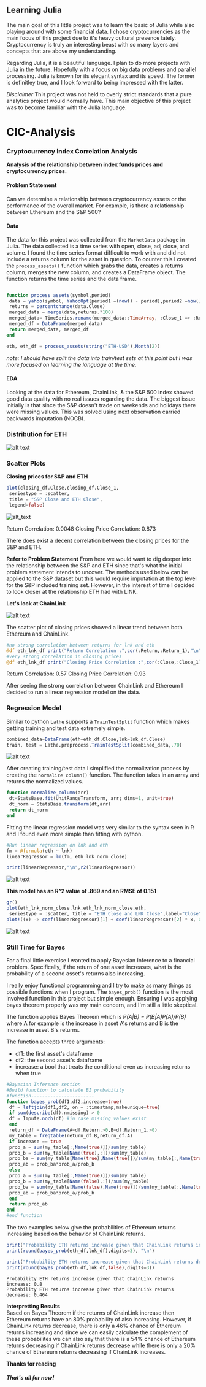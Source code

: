 
## Learning Julia

The main goal of this little project was to learn the basic of Julia while also playing around with some financial data. I chose cryptocurrencies as the main focus of this project due to it's heavy cultural presence lately. Cryptocurrency is truly an interesting beast with so many layers and concepts that are above my understanding. 

Regarding Julia, it is a beautiful language. I plan to do more projects with Julia in the future. Hopefully with a focus on big data problems and parallel processing. Julia is known for its elegant syntax and its speed. The former is definitley true, and I look forward to being impressed with the latter.

*Disclaimer*
This project was not held to overly strict standards that a pure analytics project would normally have. This main objective of this project was to become familiar with the Julia language.


# CIC-Analysis 
### Cryptocurrency Index Correlation Analysis

**Analysis of the relationship between  index funds prices and cryptocurrency prices.** <br>

#### Problem Statement <br>

Can we determine a relationship between cryptocurrency assets or the performance of the overall market. For example, is there a relationship between Ethereum and the S&P 500?


#### Data <br>

The data for this project was collected from the `MarketData` package in Julia. The data collected is a time series with open, close, adj close, and volume. I found the time series format difficult to work with and did not include a returns column for the asset in question. To counter this I created the `process_assets()` function which grabs the data, creates a returns column, merges the new column, and creates a DataFrame object. The function returns the time series and the data frame. 


```julia

function process_assets(symbol,period) 
 data = yahoo(symbol, YahooOpt(period1 =(now() - period),period2 =now()-Day()))
 returns = percentchange(data.Close)
 merged_data = merge(data,returns.*100)
 merged_data= TimeSeries.rename(merged_data::TimeArray, :Close_1 => :Return)
 merged_df = DataFrame(merged_data)
 return merged_data, merged_df
end

eth, eth_df = process_assets(string("ETH-USD"),Month(2))
```


*note: I should have split the data into train/test sets at this point but I was more focused on learning the language at the time.*

#### EDA <br>

Looking at the data for Ethereum, ChainLink, & the S&P 500 index showed good data quality with no real issues regarding the data. The biggest issue initially is that since the S&P doesn't trade on weekends and holidays there were missing values. This was solved using next observation carried backwards imputation (NOCB).

### Distribution for ETH <br>

![alt text](https://github.com/ggsmith842/CIC-Analysis/blob/main/eth_density.PNG)



### Scatter Plots
**Closing prices for S&P and ETH**

```julia
plot(closing_df.Close,closing_df.Close_1,
 seriestype = :scatter,
 title = "S&P Close and ETH Close",
 legend=false)

```

![alt_text](https://github.com/ggsmith842/CIC-Analysis/blob/main/snp_eth_close.PNG)



Return Correlation: 0.0048
Closing Price Correlation: 0.873


There does exist a decent correlation between the closing prices for the S&P and ETH.

**Refer to Problem Statement**
From here we would want to dig deeper into the relationship between the S&P and ETH since that's what the initial problem statement intends to uncover.
The methods used below can be applied to the S&P dataset but this would require imputation at the top level for the S&P included training set. However, in the interest of time I decided to look closer at the relationship ETH had with LINK. 


**Let's look at ChainLink**

![alt text](https://github.com/ggsmith842/CIC-Analysis/blob/main/eth_lnk_close.PNG)


The scatter plot of closing prices showed a linear trend between both Ethereum and ChainLink.

```julia
#no strong correlation between returns for lnk and eth
@df eth_lnk_df print("Return Correlation :",cor(:Return,:Return_1),"\n")
#very strong correlation in closing prices
@df eth_lnk_df print("Closing Price Correlation :",cor(:Close,:Close_1))

```

Return Correlation: 0.57
Closing Price Correlation: 0.93


After seeing the strong correlation between ChainLink and Ethereum I decided to run a linear regression model on the data.

### Regression Model

Similar to python `Lathe` supports a `TrainTestSplit` function which makes getting training and test data extremely simple.

```julia
combined_data=DataFrame(eth=eth_df.Close,lnk=lnk_df.Close)
train, test = Lathe.preprocess.TrainTestSplit(combined_data,.70)
```

![alt text](https://github.com/ggsmith842/CIC-Analysis/blob/main/trainData.PNG)

After creating training/test data I simplified the normalization process by creating the `normalize column()` function. The function takes in an array and returns the normalized values.

```julia
function normalize_column(arr)
 dt=StatsBase.fit(UnitRangeTransform, arr; dims=1, unit=true)
 dt_norm = StatsBase.transform(dt,arr)
 return dt_norm
end
```
Fitting the linear regression model was very similar to the syntax seen in R and I found even more simple than fitting with python.

```julia
#Run linear regression on lnk and eth
fm = @formula(eth ~ lnk)
linearRegressor = lm(fm, eth_lnk_norm_close)

print(linearRegressor,"\n",r2(linearRegressor))
```
![alt text](https://github.com/ggsmith842/CIC-Analysis/blob/main/regression_model.PNG)

**This model has an R^2 value of .869 and an RMSE of 0.151**

```julia
gr()
plot(eth_lnk_norm_close.lnk,eth_lnk_norm_close.eth,
 seriestype = :scatter, title = "ETH Close and LNK Close",label="Close",legend=:bottomright)
plot!((x) -> coef(linearRegressor)[1] + coef(linearRegressor)[2] * x, 0, 1, label="fit")
```

![alt text](https://github.com/ggsmith842/CIC-Analysis/blob/main/regression_plot.PNG)


### Still Time for Bayes

For a final little exercise I wanted to apply Bayesian Inference to a financial problem. Specifically, if the return of one asset increases, what is the probability of a second asset's returns also increasing. 

I really enjoy functional programming and I try to make as many things as possible functions when I program. The `bayes_prob()` function is the most involved function in this project but simple enough. Ensuring I was applying bayes theorem properly was my main concern, and I'm still a little skeptical.


The function applies Bayes Theorem which is *P(A|B) = P(B|A)P(A)/P(B)* where A for example is the increase in  asset A's returns and B is the increase in asset B's returns.


The function accepts three arguments:
 * df1: the first asset's dataframe
 * df2: the second asset's dataframe
 * increase: a bool that treats the conditional even as increasing returns when true

```julia
#Bayesian Inference section
#Build function to calculate BI probability
#function-----------------------
function bayes_prob(df1,df2,increase=true)
 df = leftjoin(df1,df2, on = :timestamp,makeunique=true)
 if sum(describe(df).nmissing) > 0
 df = Impute.nocb(df) #in case missing values exist
 end
 return_df = DataFrame(A=df.Return.>0,B=df.Return_1.>0)
 my_table = freqtable(return_df.B,return_df.A)
 if increase == true
 prob_a = sum(my_table[:,Name(true)])/sum(my_table)
 prob_b = sum(my_table[Name(true),:])/sum(my_table)
 prob_ba = sum(my_table[Name(true),Name(true)])/sum(my_table[:,Name(true)])
 prob_ab = prob_ba*prob_a/prob_b
 else
 prob_a = sum(my_table[:,Name(true)])/sum(my_table)
 prob_b = sum(my_table[Name(false),:])/sum(my_table)
 prob_ba = sum(my_table[Name(false),Name(true)])/sum(my_table[:,Name(true)])
 prob_ab = prob_ba*prob_a/prob_b
 end
 return prob_ab
end
#end function
```

The two examples below give the probabilities of Ethereum returns increasing based on the behavior of ChainLink returns. 

```julia
print("Probability ETH returns increase given that ChainLink returns increase: ")
print(round(bayes_prob(eth_df,lnk_df),digits=3), "\n")

print("Probability ETH returns increase given that ChainLink returns decrease: \n")
print(round(bayes_prob(eth_df,lnk_df,false),digits=3))
```

```
Probability ETH returns increase given that ChainLink returns increase: 0.8
Probability ETH returns increase given that ChainLink returns decrease: 0.464
```
**Interpretting Results** <br>
Based on Bayes Theorem if the returns of ChainLink increase then Ethereum returns have an 80% probability of also increasing.
However, if ChainLink returns decrease, there is only a 46% chance of Ethereum returns increasing and since we can easily calculate the complement of these probabilites we can also say that there is a 54% chance of Ethereum returns decreasing if ChainLink returns decrease while there is only a 20% chance of Ethereum returns decreasing if ChainLink increases.




**Thanks for reading**
##### That's all for now!
